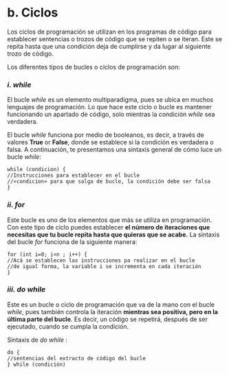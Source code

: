 
# b. Ciclos
Los ciclos de programación se utilizan en los programas de código para establecer sentencias o trozos de código que se repiten o se iteran. Este se repita hasta que una condición deja de cumplirse y da lugar al siguiente trozo de código.

Los diferentes tipos de bucles o ciclos de programación son:

### **_i. while_**

El bucle  _while_  es un elemento multiparadigma, pues se ubica en muchos lenguajes de programación. Lo que hace este ciclo o bucle es mantener funcionando un apartado de código, solo mientras la condición  _while_  sea verdadera.

El bucle  _while_  funciona por medio de  booleanos, es decir, a través de valores  **True** or **False**, donde se establece si la condición es verdadera o falsa.  A continuación, te presentamos una sintaxis general de cómo luce un bucle  _while_:

	while (condicion) {  
	//Instrucciones para establecer en el bucle  
	//»condicion» para que salga de bucle, la condición debe ser falsa  
	}

### **_ii. for_**

Este bucle es uno de los elementos que más se utiliza en programación. Con este tipo de ciclo puedes establecer  **el número de iteraciones que necesitas que tu bucle repita hasta que quieras que se acabe.**  La sintaxis del bucle  _for_  funciona de la siguiente manera:



	for (int i=0; i<n ; i++) {  
	//Acá se establecen las instrucciones pa realizar en el bucle  
	//de igual forma, la variable i se incrementa en cada iteración  
	}

### **_iii. do while_**

Este es un bucle o ciclo de programación que va de la mano con el bucle  _while_, pues también controla la iteración  **mientras sea positiva, pero en la última parte del bucle**. Es decir, un código se repetirá, después de ser ejecutado, cuando se cumpla la condición.

Sintaxis de  _do while_ :

	do {  
	//sentencias del extracto de código del bucle  
	} while (condición)
